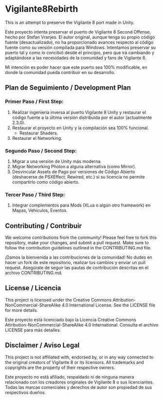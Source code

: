 # Vigilante8Rebirth

This is an attempt to preserve the Vigilante 8 port made in Unity.

Este proyecto intenta preservar el puerto de Vigilante 8 Second Offense, hecho por Stefan Vranjes. El autor original, aunque tenga su propio código fuente (desactualizado), no ha proporcionado avances respecto al código fuente como su versión compilada para Windows. Intentamos preservar su puerto tal y como lo concibió desde el principio, pero que irá cambiando y adaptándose a las necesidades de la comunidad y fans de Vigilante 8.

Mi intención es poder hacer que este puerto sea 100% modificable, en donde la comunidad pueda contribuir en su desarrollo.

## Plan de Seguimiento / Development Plan

### Primer Paso / First Step:
1. Realizar ingeniería inversa al puerto Vigilante 8 Unity y restaurar el código fuente a la última versión distribuida por el autor (actualmente 2.3.0).
2. Restaurar el proyecto en Unity y la compilación sea 100% funcional.
   - Restaurar Shaders.
3. Restaurar el Networking.

### Segundo Paso / Second Step:
1. Migrar a una versión de Unity más moderna.
2. Migrar Networking Photon a alguna alternativa (como Mirror).
3. Desvincular Assets de Pago por versiones de Código Abierto (deshacerse de PSXEffect, Rewired, etc.) si su licencia no permite compartirlo como código abierto.

### Tercer Paso / Third Step:
1. Integrar complementos para Mods (XLua o algún otro framework) en Mapas, Vehículos, Eventos.

## Contributing / Contribuir

We welcome contributions from the community! Please feel free to fork this repository, make your changes, and submit a pull request. Make sure to follow the contribution guidelines outlined in the CONTRIBUTING.md file.

¡Damos la bienvenida a las contribuciones de la comunidad! No dudes en hacer un fork de este repositorio, realizar tus cambios y enviar un pull request. Asegúrate de seguir las pautas de contribución descritas en el archivo CONTRIBUTING.md.

## License / Licencia

This project is licensed under the Creative Commons Attribution-NonCommercial-ShareAlike 4.0 International License. See the LICENSE file for more details.

Este proyecto está licenciado bajo la Licencia Creative Commons Attribution-NonCommercial-ShareAlike 4.0 International. Consulta el archivo LICENSE para más detalles.

## Disclaimer / Aviso Legal

This project is not affiliated with, endorsed by, or in any way connected to the original creators of Vigilante 8 or its licensors. All trademarks and copyrights are the property of their respective owners.

Este proyecto no está afiliado, respaldado ni de ninguna manera relacionado con los creadores originales de Vigilante 8 o sus licenciantes. Todas las marcas comerciales y derechos de autor son propiedad de sus respectivos dueños.